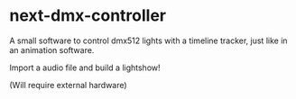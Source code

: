 # next-dmx-controller
A small software to control dmx512 lights with a timeline tracker, just like in an animation software.

Import a audio file and build a lightshow!

(Will require external hardware)
